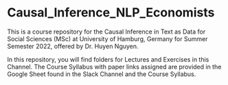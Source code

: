# Causal_Inference_NLP_Economists
This is a course repository for the Causal Inference in Text as Data for Social Sciences (MSc) at University of Hamburg, Germany for Summer Semester 2022, offered by Dr. Huyen Nguyen.

In this repository, you will find folders for Lectures and Exercises in this Channel. The Course Syllabus with paper links assigned are provided in the Google Sheet found in the Slack Channel and the Course Syllabus. 
